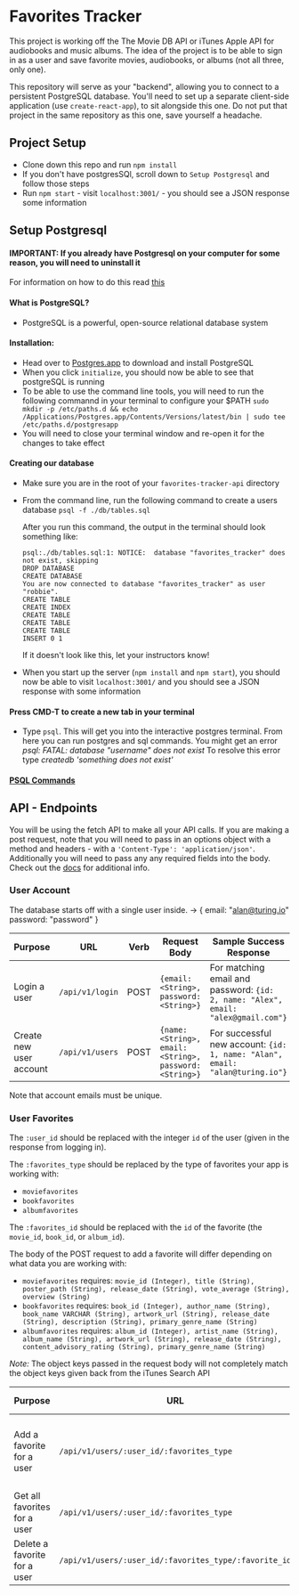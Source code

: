 # Favorites Tracker

This project is working off the The Movie DB API or iTunes Apple API for audiobooks and music albums. The idea of the project is to be able to sign in as a user and save favorite movies, audiobooks, or albums (not all three, only one).

This repository will serve as your "backend", allowing you to connect to a persistent PostgreSQL database. You'll need to set up a separate client-side application (use `create-react-app`), to sit alongside this one. Do not put that project in the same repository as this one, save yourself a headache.

## Project Setup

* Clone down this repo and run `npm install`
* If you don't have postgresSQl, scroll down to `Setup Postgresql` and follow those steps
* Run `npm start` - visit `localhost:3001/` - you should see a JSON response some information

## Setup Postgresql

#### IMPORTANT: If you already have Postgresql on your computer for some reason, you will need to uninstall it
For information on how to do this read [this](https://postgresapp.com/documentation/remove.html)

#### What is PostgreSQL?
* PostgreSQL is a powerful, open-source relational database system

#### Installation:
* Head over to [Postgres.app](http://postgresapp.com/) to download and install PostgreSQL
* When you click `initialize`, you should now be able to see that postgreSQL is running
* To be able to use the command line tools, you will need to run the following commannd in your terminal to configure your $PATH `sudo mkdir -p /etc/paths.d && echo /Applications/Postgres.app/Contents/Versions/latest/bin | sudo tee /etc/paths.d/postgresapp`
* You will need to close your terminal window and re-open it for the changes to take effect
  
#### Creating our database
* Make sure you are in the root of your `favorites-tracker-api` directory
* From the command line, run the following command to create a users database `psql -f ./db/tables.sql`

  After you run this command, the output in the terminal should look something like:
  
  ```
  psql:./db/tables.sql:1: NOTICE:  database "favorites_tracker" does not exist, skipping
  DROP DATABASE
  CREATE DATABASE
  You are now connected to database "favorites_tracker" as user "robbie".
  CREATE TABLE
  CREATE INDEX
  CREATE TABLE
  CREATE TABLE
  CREATE TABLE
  INSERT 0 1
  ```
  
  If it doesn't look like this, let your instructors know!

* When you start up the server (`npm install` and `npm start`), you should now be able to visit `localhost:3001/` and you should see a JSON response with some information
  
#### Press CMD-T to create a new tab in your terminal
* Type `psql`. This will get you into the interactive postgres terminal. From here you can run postgres and sql commands. You might get an error *psql: FATAL: database "username" does not exist* To resolve this error type *createdb 'something does not exist'*

#### [PSQL Commands](http://postgresguide.com/utilities/psql.html)

## API - Endpoints

You will be using the fetch API to make all your API calls. If you are making a post request, note that you will need to pass in an options object with a method and headers - with a `'Content-Type': 'application/json'`. Additionally you will need to pass any any required fields into the body. Check out the [docs](https://developer.mozilla.org/en-US/docs/Web/API/Fetch_API) for additional info.

### User Account

The database starts off with a single user inside. -> { email: "alan@turing.io" password: "password" }

| Purpose | URL | Verb | Request Body | Sample Success Response |
|----|----|----|----|----|
| Login a user |`/api/v1/login`| POST | `{email: <String>, password: <String>}` | For matching email and password: `{id: 2, name: "Alex", email: "alex@gmail.com"}` |
| Create new user account |`/api/v1/users`| POST | `{name: <String>, email: <String>, password: <String>}` | For successful new account: `{id: 1, name: "Alan", email: "alan@turing.io"}` |

Note that account emails must be unique.

### User Favorites

The `:user_id` should be replaced with the integer `id` of the user (given in the response from logging in).

The `:favorites_type` should be replaced by the type of favorites your app is working with:

* `moviefavorites`
* `bookfavorites`
* `albumfavorites`

The `:favorites_id` should be replaced with the `id` of the favorite (the `movie_id`, `book_id`, or `album_id`).

The body of the POST request to add a favorite will differ depending on what data you are working with:

* `moviefavorites` requires: `movie_id (Integer), title (String), poster_path (String), release_date (String), vote_average (String), overview (String)`
* `bookfavorites` requires: `book_id (Integer), author_name (String), book_name VARCHAR (String), artwork_url (String), release_date (String), description (String), primary_genre_name (String)`
* `albumfavorites` requires: `album_id (Integer), artist_name (String), album_name (String), artwork_url (String), release_date (String), content_advisory_rating (String), primary_genre_name (String)`

*Note:* The object keys passed in the request body will not completely match the object keys given back from the iTunes Search API

| Purpose | URL | Verb | Request Body | Sample Success Response |
|----|----|----|----|----|
| Add a favorite for a user | `/api/v1/users/:user_id/:favorites_type` | POST | `{see above for information to include in this object}` | `{"id": 2, "user_id": 1, "album_id": 558262493, "artist_name": "alt-J", "album_name": "An Awesome Wave", "artwork_url": "https://is5-ssl.mzstatic.com/image/thumb/Music/v4/3b/43/9e/3b439e7f-9989-1dc1-9ffb-8d876ddb0da1/source/100x100bb.jpg", "release_date": "2012-09-18T07:00:00Z", "content_advisory_rating": "notExplicit", "primary_genre_name": "Alternative"}` |
| Get all favorites for a user | `/api/v1/users/:user_id/:favorites_type` | GET | none | `{favorites: [array of favorites]}` |
| Delete a favorite for a user | `/api/v1/users/:user_id/:favorites_type/:favorite_id` | DELETE | none | 204 status code, no response body content |

